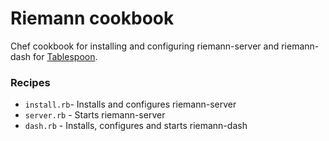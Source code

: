 # Riemann cookbook
Chef cookbook for installing and configuring riemann-server and riemann-dash for [Tablespoon](https://github.com/hwesterb/tablespoon/).

### Recipes
* `install.rb`- Installs and configures riemann-server
* `server.rb` - Starts riemann-server
* `dash.rb` - Installs, configures and starts riemann-dash

